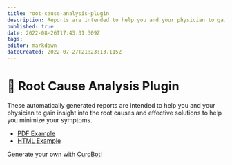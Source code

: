 ```yaml
---
title: root-cause-analysis-plugin
description: Reports are intended to help you and your physician to gain insight into the root causes and effective solutions to help you minimize your symptoms.
published: true
date: 2022-08-26T17:43:31.309Z
tags: 
editor: markdown
dateCreated: 2022-07-27T21:23:13.115Z
---
```


# 🥕 Root Cause Analysis Plugin

These automatically generated reports are intended to help you and your physician to gain insight into the root causes and effective solutions to help you minimize your symptoms.

* [PDF Example](https://github.com/cure-dao/root-cause-analysis/blob/main/root-cause-analysis-overall-mood-example.pdf)
* [HTML Example](https://github.com/curedao/root-cause-analysis/blob/main/root-cause-analysis-overall-mood-example.pdf) 

Generate your own with [CuroBot](https://app.curedao.org)!
